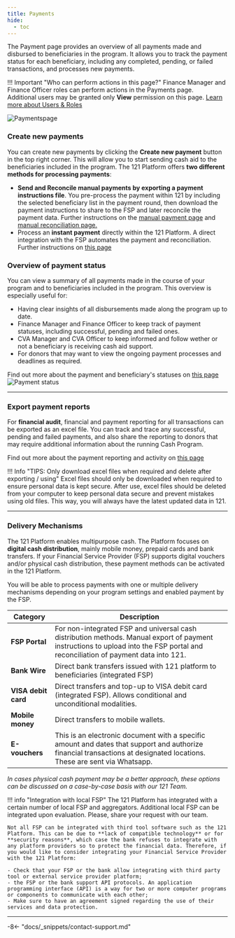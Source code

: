 ```yaml
---
title: Payments
hide:
  - toc
---
```

The Payment page provides an overview of all payments made and disbursed to beneficiaries in the program. It allows you to track the payment status for each beneficiary, including any completed, pending, or failed transactions, and processes new payments.

!!! Important "Who can perform actions in this page?"
    Finance Manager and Finance Officer roles can perform actions in the Payments page.  
    Additional users may be granted only **View** permission on this page. [Learn more about Users & Roles](../users/users-roles-page.md)

![Paymentspage](../assets/img/PaymentsPage.png)

### Create new payments

You can create new payments by clicking the **Create new payment** button in the top right corner. This will allow you to start sending cash aid to the beneficiaries included in the program. The 121 Platform offers **two different methods for processing payments**:

- **Send and Reconcile manual payments by exporting a payment instructions file**. You pre-process the payment within 121 by including the selected beneficiary list in the payment round, then download the payment instructions to share to the FSP and later reconcile the payment data. Further instructions on the [manual payment page](./issue-payment-fsp-portal.md) and [manual reconciliation page.](./manual-payment-reconciliation.md)
- Process an **instant payment** directly within the 121 Platform. A direct integration with the FSP automates the payment and reconciliation. Further instructions on [this page](./payment-integrated-fsp.md)


### Overview of payment status

You can view a summary of all payments made in the course of your program and to beneficiaries included in the program. This overview is especially useful for:

- Having clear insights of all disbursements made along the program up to date.
- Finance Manager and Finance Officer to keep track of payment statuses, including successful, pending and failed ones.
- CVA Manager and CVA Officer to keep informed and follow wether or not a beneficiary is receiving cash aid support.
- For donors that may want to view the ongoing payment processes and deadlines as required.

Find out more about the payment and beneficiary's statuses on [this page](./list-status-payment-page.md) ![Payment status](../assets/img/PaymentReportBoard.png)

---

### Export payment reports

For **financial audit**, financial and payment reporting for all transactions can be exported as an excel file. You can track and trace any successful, pending and failed payments, and also share the reporting to donors that may require additional information about the running Cash Program.

Find out more about the payment reporting and activity on [this page](./payment-reporting.md)

!!! Info "TIPS: Only download excel files when required and delete after exporting / using"
    Excel files should only be downloaded when required to ensure personal data is kept secure. After use, excel files should be deleted from your computer to keep personal data secure and prevent mistakes using old files. This way, you will always have the latest updated data in 121.

---

### Delivery Mechanisms

The 121 Platform enables multipurpose cash. The Platform focuses on **digital cash distribution**, mainly mobile money, prepaid cards and bank transfers. If your Financial Service Provider (FSP) supports digital vouchers and/or physical cash distribution, these payment methods can be activated in the 121 Platform.

You will be able to process payments with one or multiple delivery mechanisms depending on your program settings and enabled payment by the FSP.

| Category         | Description |
| ---------------- | ----------- |
| **FSP Portal**       | For non-integrated FSP and universal cash distribution methods. Manual export of payment instructions to upload into the FSP portal and reconciliation of payment data into 121. |
| **Bank Wire**       | Direct bank transfers issued with 121 platform to beneficiaries (integrated FSP) |
| **VISA debit card**  | Direct transfers and top-up to VISA debit card (integrated FSP). Allows conditional and unconditional modalities. |
| **Mobile money**     | Direct transfers to mobile wallets. |
| **E-vouchers** | This is an electronic document with a specific amount and dates that support and authorize financial transactions at designated locations. These are sent via Whatsapp. |

*In cases physical cash payment may be a better approach, these options can be discussed on a case-by-case basis with our 121 Team.*


!!! info "Integration with local FSP"
    The 121 Platform has integrated with a certain number of local FSP and aggregators. Additional local FSP can be integrated upon evaluation. Please, share your request with our team.

    Not all FSP can be integrated with third tool software such as the 121 Platform. This can be due to **lack of compatible technology** or for **security reasons**, which case the bank refuses to integrate with any platform providers so to protect the financial data. Therefore, if you would like to consider integrating your Financial Service Provider with the 121 Platform:

    - Check that your FSP or the bank allow integrating with third party tool or external service provider platform;
    - the FSP or the bank support API protocols. An application programming interface (API) is a way for two or more computer programs or components to communicate with each other;
    - Make sure to have an agreement signed regarding the use of their services and data protection.

---

-8<- "docs/_snippets/contact-support.md"
